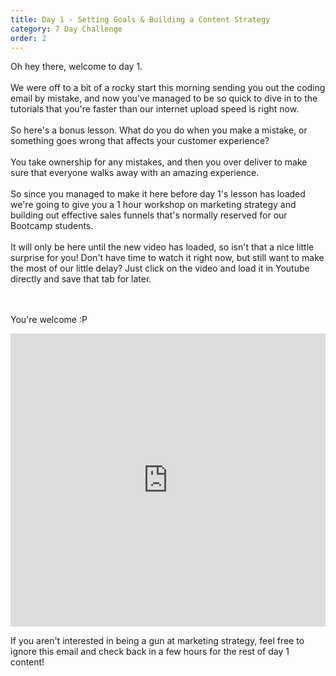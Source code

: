 ```yaml
---
title: Day 1 - Setting Goals & Building a Content Strategy
category: 7 Day Challenge
order: 2
---
```


Oh hey there, welcome to day 1.&nbsp;<br><br>We were off to a bit of a rocky start this morning sending you out the coding email by mistake, and now you've managed to be so quick to dive in to the tutorials that you're faster than our internet upload speed is right now.&nbsp;<br><br>So here's a bonus lesson. What do you do when you make a mistake, or something goes wrong that affects your customer experience?&nbsp;<br><br>You take ownership for any mistakes, and then you over deliver to make sure that everyone walks away with an amazing experience.&nbsp;<br><br>So since you managed to make it here before day 1's lesson has loaded we're going to give you a 1 hour workshop on marketing strategy and building out effective sales funnels that's normally reserved for our Bootcamp students.&nbsp;<br><br>It will only be here until the new video has loaded, so isn't that a nice little surprise for you\! Don't have time to watch it right now, but still want to make the most of our little delay? Just click on the video and load it in Youtube directly and save that tab for later.&nbsp;<br><br>&nbsp;

You're welcome :P&nbsp;

<div class="cms-embed" data-cms-embed="PGlmcmFtZSBzcmM9Imh0dHBzOi8vZG9jcy5nb29nbGUuY29tL3ByZXNlbnRhdGlvbi9kL2UvMlBBQ1gtMXZSdy00a1haTVdyWGNfdUJXTjJ6R2I1Y3ZTWEFkZEZjMFBWNFc2U1lvWjFyYnNyb0xkTnBvSjlZbU1OU0I4MHBPZnluYW1sRTk3UTM4UW4vZW1iZWQ/c3RhcnQ9ZmFsc2UmbG9vcD1mYWxzZSZkZWxheW1zPTUwMDAiIGZyYW1lYm9yZGVyPSIwIiB3aWR0aD0iMTAwJSIgaGVpZ2h0PSI0NjkiIGFsbG93ZnVsbHNjcmVlbj0idHJ1ZSIgbW96YWxsb3dmdWxsc2NyZWVuPSJ0cnVlIiB3ZWJraXRhbGxvd2Z1bGxzY3JlZW49InRydWUiPjwvaWZyYW1lPg=="><iframe src="https://docs.google.com/presentation/d/e/2PACX-1vRw-4kXZMWrXc_uBWN2zGb5cvSXAddFc0PV4W6SYoZ1rbsroLdNpoJ9YmMNSB80pOfynamlE97Q38Qn/embed?start=false&amp;loop=false&amp;delayms=5000" frameborder="0" width="100%" height="469" allowfullscreen="true" mozallowfullscreen="true" webkitallowfullscreen="true"></iframe></div>

If you aren't interested in being a gun at marketing strategy, feel free to ignore this email and check back in a few hours for the rest of day 1 content\!&nbsp;